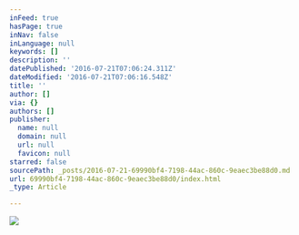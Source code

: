 ```yaml
---
inFeed: true
hasPage: true
inNav: false
inLanguage: null
keywords: []
description: ''
datePublished: '2016-07-21T07:06:24.311Z'
dateModified: '2016-07-21T07:06:16.548Z'
title: ''
author: []
via: {}
authors: []
publisher:
  name: null
  domain: null
  url: null
  favicon: null
starred: false
sourcePath: _posts/2016-07-21-69990bf4-7198-44ac-860c-9eaec3be88d0.md
url: 69990bf4-7198-44ac-860c-9eaec3be88d0/index.html
_type: Article

---
```

![](https://the-grid-user-content.s3-us-west-2.amazonaws.com/abcdd219-6abc-44c3-9ade-bf82500a6b79.jpg)